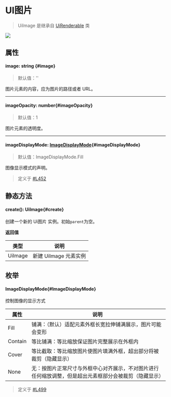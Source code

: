 <script setup>
import '/style.css'
</script>
# UI图片

> UiImage 是继承自 [UiRenderable](/GameUI/UiRenderable) 类

![](/QQ20240923-102303.png)

## 属性

#### <font id="API" />image<font id="Type">: string</font>   {#image} 
> 默认值：''

图片元素的内容，应为图片的路径或者 URL。

---


#### <font id="API" />imageOpacity<font id="Type">: number</font>{#imageOpacity} 
> 默认值：1
 
图片元素的透明度。

---

#### <font id="API" />imageDisplayMode<font id="Type">: [ImageDisplayMode](./UiImage#ImageDisplayMode)</font>{#imageDisplayMode}  
> 默认值：ImageDisplayMode.Fill

图像显示模式的声明。

> 定义于 [#L452](https://github.com/box3lab/arena_dts/blob/main/ClientAPI_2024_11_1.d.ts#L452)

## 静态方法

#### <font id="API" />create()<font id="Type">: UiImage</font>{#create} 
创建一个新的 Ui图片 实例。初始`parent`为空。

**返回值**

| **类型** | **说明** |
| --- | --- |
| UiImage | 新建 UiImage 元素实例 |



## 枚举


#### <font id="API" />ImageDisplayMode{#ImageDisplayMode}
控制图像的显示方式

| **属性** | **说明** |
| --- | --- |
| Fill | 铺满：（默认）适配元素外框长宽拉伸铺满展示，图片可能会变形       |
| Contain | 等比铺满：等比缩放保证图片完整展示在外框内      |
| Cover |  等比截取：等比缩放图片使图片填满外框，超出部分将被裁剪（隐藏显示）  |
| None |  无：按图片正常尺寸与外框中心对齐展示，不对图片进行任何缩放调整，但是超出元素框部分会被裁剪（隐藏显示）    |

> 定义于 [#L499](https://github.com/box3lab/arena_dts/blob/main/ClientAPI_2024_11_1.d.ts#L499)
